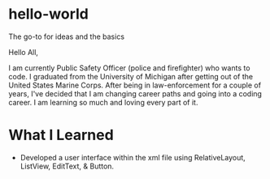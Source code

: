 # hello-world
The go-to for ideas and the basics

Hello All, 

I am currently Public Safety Officer (police and firefighter) who wants to code. I graduated from the University of Michigan after getting out of the United States Marine Corps. After being in law-enforcement for a couple of years, I've decided that I am changing career paths and going into a coding career. I am learning so much and loving every part of it. 

# What I Learned

* Developed a user interface within the xml file using RelativeLayout, ListView, EditText, & Button.
